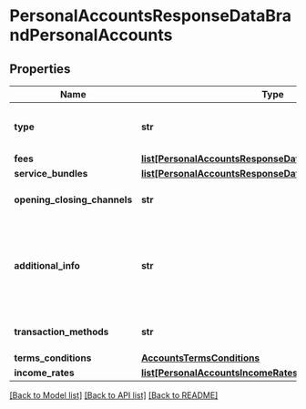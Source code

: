 # PersonalAccountsResponseDataBrandPersonalAccounts

## Properties
Name | Type | Description | Notes
------------ | ------------- | ------------- | -------------
**type** | **str** | Tipos de contas ofertadas para pessoas Físicas, conforme Resolução 3.919 do Bacen. | 
**fees** | [**list[PersonalAccountsResponseDataBrandFees]**](PersonalAccountsResponseDataBrandFees.md) |  | 
**service_bundles** | [**list[PersonalAccountsResponseDataBrandServiceBundles]**](PersonalAccountsResponseDataBrandServiceBundles.md) |  | 
**opening_closing_channels** | **str** | Canais disponíveis para abertura e encerramento de contas | 
**additional_info** | **str** | Texto livre para complementar informação relativa ao Canal disponível, quando no campo &#x27;openingClosingChannels&#x27; estiver preenchida a opção &#x27;Outros&#x27; | [optional] 
**transaction_methods** | **str** | Lista de formas de movimentação possíveis para a conta | 
**terms_conditions** | [**AccountsTermsConditions**](AccountsTermsConditions.md) |  | 
**income_rates** | [**list[PersonalAccountsIncomeRates]**](PersonalAccountsIncomeRates.md) |  | 

[[Back to Model list]](../README.md#documentation-for-models) [[Back to API list]](../README.md#documentation-for-api-endpoints) [[Back to README]](../README.md)

